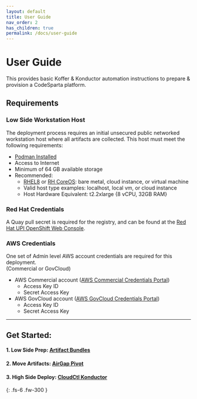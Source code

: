 ```yaml
---
layout: default
title: User Guide
nav_order: 2
has_children: true
permalink: /docs/user-guide
---
```


# User Guide

This provides basic Koffer & Konductor automation instructions to prepare & provision a CodeSparta platform.

## Requirements

### Low Side Workstation Host

The deployment process requires an initial unsecured public networked workstation host where all artifacts are collected. This host must meet the following requirements:

  - [Podman Installed]
  - Access to Internet
  - Minimum of 64 GB available storage
  - Recommended:
    - [RHEL8] or [RH CoreOS]: bare metal, cloud instance, or virtual machine
    - Valid host type examples: localhost, local vm, or cloud instance
    - Host Hardware Equivalent: t2.2xlarge {8 vCPU, 32GB RAM}

### Red Hat Credentials
A Quay pull secret is required for the registry, and can be found at the [Red Hat UPI OpenShift Web Console].

### AWS Credentials
One set of Admin level AWS account credentials are required for this deployment.    
  (Commercial or GovCloud)
    
  - AWS Commercial account ([AWS Commercial Credentials Portal])
    - Access Key ID
    - Secret Access Key
  - AWS GovCloud account ([AWS GovCloud Credentials Portal])
    - Access Key ID
    - Secret Access Key

----------------------------------------------------------------
## Get Started:
####  1. Low Side Prep: [Artifact Bundles](https://codectl.io/docs/user-guide/bundle)
####  2. Move Artifacts: [AirGap Pivot](https://codectl.io/docs/user-guide/airgap)
####  3. High Side Deploy: [CloudCtl Konductor](https://codectl.io/docs/user-guide/deploy)

[Podman Installed]:https://podman.io/getting-started/installation.html
[Environment Considerations]:staging/considerations/
[HERE]:AWS_WORKAROUND.md
[Red Hat UPI OpenShift Web Console]:https://cloud.redhat.com/openshift/install/metal/user-provisioned
[AWS GovCloud Credentials Portal]:https://console.amazonaws-us-gov.com/iam/home#/security_credentials
[AWS Commercial Credentials Portal]:https://console.aws.amazon.com/iam/home#/security_credentials
[RHEL8]:https://access.redhat.com/downloads/content/479/ver=/rhel---8/8.2/x86_64/product-software
[RH CoreOS]:https://mirror.openshift.com/pub/openshift-v4/x86_64/dependencies/rhcos/latest/latest/

{: .fs-6 .fw-300 }
